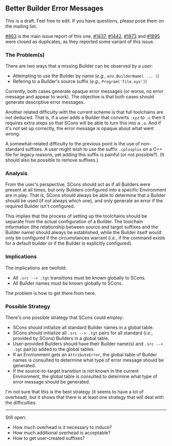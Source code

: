 

## Better Builder Error Messages

This is a draft.  Feel free to edit.  If you have questions, please pose them on the mailing list. 

[#863](/SCons/scons/issues/863) is the main issue report of this one, [#1437](/SCons/scons/issues/1437), [#1442](/SCons/scons/issues/1442), [#1873](/SCons/scons/issues/1873) and [#1895](/SCons/scons/issues/1895) were closed as duplicates, as they reported some variant of this issue.

### The Problem(s)

There are two ways that a missing Builder can be observed by a user: 

* Attempting to use the Builder by name (_e.g._, `env.BuilderName( ... )`) 
* Refering to a Builder's source suffix (_e.g._, `Program('file.xyz')`) 

Currently, both cases generate opaque error messages (or worse, no error message and appear to work).  The objective is that both cases should generate descriptive error messages. 

Another related difficulty with the current scheme is that full toolchains are not deduced.  That is, if a user adds a Builder that converts `.xyz` to `.c` then it requires extra steps so that SCons will be able to turn this into a `.o`.  And if it's not set up correctly, the error message is opaque about what went wrong. 

A somewhat-related difficulty to the previous point is the use of non-standard suffixes.  A user might wish to use the suffix `.cplusplus` on a C++ file for legacy reasons, yet adding this suffix is painful (or not possible?).  (It should also be possible to remove suffixes.) 

### Analysis

From the user's perspective, SCons should act as if all Builders were present at all times, but only Builders configured into a specific Environment are in play.  That is, SCons should always be able to determine that a Builder should be used (if not always which one), and only generate an error if the required Builder isn't configured. 

This implies that the process of setting up the toolchains should be separate from the actual configuration of a Builder.  The toolchain information (the relationship between source and target suffixes and the Builder name) should always be established, while the Builder itself would only be configured if the circumstances warrant (_i.e._, if the command exists for a default builder or if the Builder is explicitly configured). 


### Implications

The implications are twofold: 

* All `.src --> .tgt` transitions must be known globally to SCons. 
* All Builder names must be known globally to SCons. 

The problem is how to get there from here. 

### Possible Strategy

There's one possible strategy that SCons could employ: 

* SCons should initialize all standard Builder names in a global table. 
* SCons should initialize all `.src --> .tgt` pairs for all standard (_i.e._, provided by SCons) Builders in a global table. 
* User-provided Builders should have their Builder name(s) and `.src --> .tgt` pair(s) added to the global tables. 
* If an Environment gets an `AttributeError`, the global table of Builder names is consulted to determine what type of error message should be generated. 
* If the source-to-target transition is not known in the current Environment, the global table is consulted to determine what type of error message should be generated. 

I'm not sure that this is the best strategy (it seems to have a lot of overhead), but it shows that there is at least one strategy that will deal with the difficulties. 

---

Still open: 

* How much overhead is it necessary to induce? 
* How much additional overhead is acceptable? 
* How to get user-created suffixes? 
